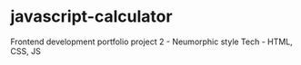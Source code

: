 # javascript-calculator

Frontend development portfolio project 2 - Neumorphic style
Tech - HTML, CSS, JS
